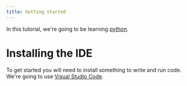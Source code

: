 ```yaml
---
title: Getting started
---
```

In this tutorial, we're going to be learning [python](https://www.python.org/).

# Installing the IDE
To get started you will need to install something to write and run code. We're going to use
[Visual Studio Code](https://code.visualstudio.com/).